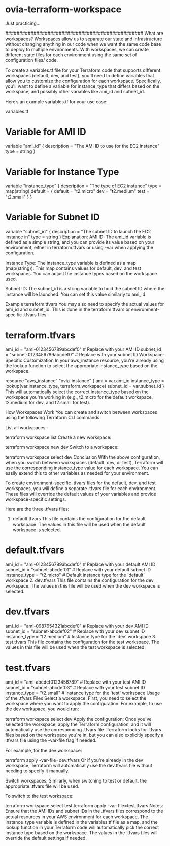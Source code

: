 # ovia-terraform-workspace
Just practicing...

#################################################
What are workspaces?
Workspaces allow us to separate our state and infrastructure without changing anything in our code 
when we want the same code base to deploy to multiple environments.
With workspaces, we can create different state files for each environment using the same set of 
configuration files/ code.

To create a variables.tf file for your Terraform code that supports different workspaces (default, dev, and test), you'll need to define variables that allow you to customize the configuration for each workspace. Specifically, you'll want to define a variable for instance_type that differs based on the workspace, and possibly other variables like ami_id and subnet_id.

Here’s an example variables.tf for your use case:

variables.tf

# Variable for AMI ID
variable "ami_id" {
  description = "The AMI ID to use for the EC2 instance"
  type        = string
}

# Variable for Instance Type
variable "instance_type" {
  description = "The type of EC2 instance"
  type        = map(string)
  default = {
    default = "t2.micro"
    dev     = "t2.medium"
    test    = "t2.small"
  }
}

# Variable for Subnet ID
variable "subnet_id" {
  description = "The subnet ID to launch the EC2 instance in"
  type        = string
}
Explanation:
AMI ID: The ami_id variable is defined as a simple string, and you can provide its value based on your environment, either in terraform.tfvars or using -var when applying the configuration.

Instance Type: The instance_type variable is defined as a map (map(string)). This map contains values for default, dev, and test workspaces. You can adjust the instance types based on the workspace used.

Subnet ID: The subnet_id is a string variable to hold the subnet ID where the instance will be launched. You can set this value similarly to ami_id.

Example terraform.tfvars
You may also need to specify the actual values for ami_id and subnet_id. This is done in the terraform.tfvars or environment-specific .tfvars files.


# terraform.tfvars
ami_id = "ami-0123456789abcdef0"  # Replace with your AMI ID
subnet_id = "subnet-0123456789abcdef0"  # Replace with your subnet ID
Workspace-Specific Customization
In your aws_instance resource, you're already using the lookup function to select the appropriate instance_type based on the workspace:


resource "aws_instance" "ovia-instance" {
  ami           = var.ami_id
  instance_type = lookup(var.instance_type, terraform.workspace)
  subnet_id     = var.subnet_id
}
This will automatically select the correct instance_type based on the workspace you're working in (e.g., t2.micro for the default workspace, t2.medium for dev, and t2.small for test).

How Workspaces Work
You can create and switch between workspaces using the following Terraform CLI commands:

List all workspaces:


terraform workspace list
Create a new workspace:


terraform workspace new dev
Switch to a workspace:


terraform workspace select dev
Conclusion
With the above configuration, when you switch between workspaces (default, dev, or test), Terraform will use the corresponding instance_type value for each workspace. You can easily extend this to other variables as needed for your environment.

To create environment-specific .tfvars files for the default, dev, and test workspaces, you will define a separate .tfvars file for each environment. These files will override the default values of your variables and provide workspace-specific settings.

Here are the three .tfvars files:

1. default.tfvars
This file contains the configuration for the default workspace. The values in this file will be used when the default workspace is selected.


# default.tfvars

ami_id = "ami-0123456789abcdef0"  # Replace with your default AMI ID
subnet_id = "subnet-abcdef01"  # Replace with your default subnet ID
instance_type = "t2.micro"  # Default instance type for the 'default' workspace
2. dev.tfvars
This file contains the configuration for the dev workspace. The values in this file will be used when the dev workspace is selected.


# dev.tfvars

ami_id = "ami-0987654321abcdef0"  # Replace with your dev AMI ID
subnet_id = "subnet-abcdef02"  # Replace with your dev subnet ID
instance_type = "t2.medium"  # Instance type for the 'dev' workspace
3. test.tfvars
This file contains the configuration for the test workspace. The values in this file will be used when the test workspace is selected.


# test.tfvars

ami_id = "ami-abcdef0123456789"  # Replace with your test AMI ID
subnet_id = "subnet-abcdef03"  # Replace with your test subnet ID
instance_type = "t2.small"  # Instance type for the 'test' workspace
Usage of the .tfvars Files
Select a workspace: First, you need to select the workspace where you want to apply the configuration. For example, to use the dev workspace, you would run:


terraform workspace select dev
Apply the configuration: Once you've selected the workspace, apply the Terraform configuration, and it will automatically use the corresponding .tfvars file. Terraform looks for .tfvars files based on the workspace you're in, but you can also explicitly specify a .tfvars file using the -var-file flag if needed.

For example, for the dev workspace:


terraform apply -var-file=dev.tfvars
Or if you're already in the dev workspace, Terraform will automatically use the dev.tfvars file without needing to specify it manually.

Switch workspaces: Similarly, when switching to test or default, the appropriate .tfvars file will be used.

To switch to the test workspace:


terraform workspace select test
terraform apply -var-file=test.tfvars
Notes:
Ensure that the AMI IDs and subnet IDs in the .tfvars files correspond to the actual resources in your AWS environment for each workspace.
The instance_type variable is defined in the variables.tf file as a map, and the lookup function in your Terraform code will automatically pick the correct instance type based on the workspace. The values in the .tfvars files will override the default settings if needed.



